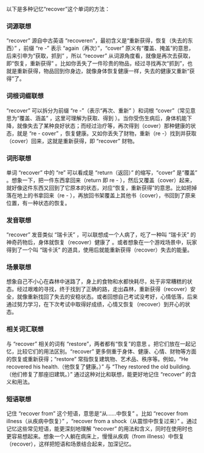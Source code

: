 以下是多种记忆“recover”这个单词的方法：

### 词源联想
“recover” 源自中古英语 “recoveren”，最初含义是“重新获得，恢复（失去的东西）” ，前缀 “re -” 表示 “again（再次）”，“cover” 原义有“覆盖、掩盖”的意思，后来引申为“获取，抓到” ，所以 “recover” 从词源角度看，就像是再次去获取，即“恢复，重新获得” 。比如你丢失了一件珍贵的物品，经过寻找再次“抓到”，也就是重新获得，物品回到你身边，就像身体恢复健康一样，失去的健康又重新“获得”了。

### 词根词缀联想
“recover” 可以拆分为前缀 “re -”（表示“再次、重新” ）和词根 “cover”（常见意思为“覆盖、涵盖” ，这里可理解为获取、得到 ）。当你受伤生病后，身体机能下降，就像失去了某种良好状态；而经过治疗等，再次得到（cover）那种健康的状态，就是 “re - cover” ，恢复健康。又如你丢失了财物，重新（re -）找到并获取（cover）回来，这就是重新获得，即 “recover” 财物。

### 词形联想
单词 “recover” 中的 “re” 可以看成是 “return（返回）” 的缩写，“cover” 是“覆盖” 。想象一下，把一件东西拿回来（return 即 re - ），然后又覆盖（cover）起来，就好像这件东西又回到了它原本的状态，对应“恢复，重新获得”的意思。比如把掉落在地上的书拿回来（re - ），再放回书架覆盖上其他书（cover），书回到了原来位置，有一种状态的恢复。

### 发音联想
“recover” 发音类似 “瑞卡沃” ，可以联想成一个人病了，吃了一种叫 “瑞卡沃” 的神奇药物后，身体就恢复（recover）健康了 。或者想象在一个游戏场景中，玩家得到了一个叫 “瑞卡沃” 的道具，使用后就能重新获得（recover）失去的能量。

### 场景联想
想象自己不小心在森林中迷路了，身上的食物和水都快耗尽，处于非常糟糕的状态。经过艰难的寻找，终于找到了正确的路，走出森林，重新获得（recover）安全，就像重新找回了失去的安稳状态。或者回想自己考试没考好，心情低落，后来通过努力学习，在下次考试中取得好成绩，心情又恢复（recover）到开心的状态。

### 相关词汇联想
与 “recover” 相关的词有 “restore”，两者都有“恢复”的意思 。把它们放在一起记忆，比较它们的用法区别。“recover” 更多侧重于身体、健康、心情、财物等方面的恢复或重新获得；“restore” 常指恢复建筑物、艺术品、秩序等。例如，“He recovered his health.（他恢复了健康。）” 与 “They restored the old building.（他们修复了那座旧建筑。）” 通过这种对比和联想，能更好地记住 “recover” 的含义和用法。

### 短语联想
记住 “recover from” 这个短语，意思是“从……中恢复” 。比如 “recover from illness（从疾病中恢复）” ，“recover from a shock（从震惊中恢复过来）” 。通过记忆这些常见短语，能更深刻地理解 “recover” 的用法和含义，同时在使用时也更容易想起来。想象一个人躺在病床上，慢慢从疾病（from illness）中恢复（recover），这样把短语和场景结合起来，加深记忆。 